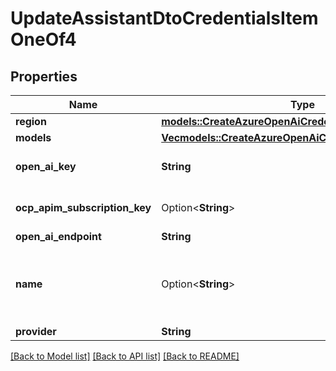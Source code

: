 # UpdateAssistantDtoCredentialsItemOneOf4

## Properties

Name | Type | Description | Notes
------------ | ------------- | ------------- | -------------
**region** | [**models::CreateAzureOpenAiCredentialDtoRegion**](CreateAzureOpenAiCredentialDtoRegion.md) |  | 
**models** | [**Vec<models::CreateAzureOpenAiCredentialDtoModelsItem>**](CreateAzureOpenAiCredentialDtoModelsItem.md) |  | 
**open_ai_key** | **String** | This is not returned in the API. | 
**ocp_apim_subscription_key** | Option<**String**> | This is not returned in the API. | [optional]
**open_ai_endpoint** | **String** |  | 
**name** | Option<**String**> | This is the name of credential. This is just for your reference. | [optional]
**provider** | **String** |  | 

[[Back to Model list]](../README.md#documentation-for-models) [[Back to API list]](../README.md#documentation-for-api-endpoints) [[Back to README]](../README.md)


